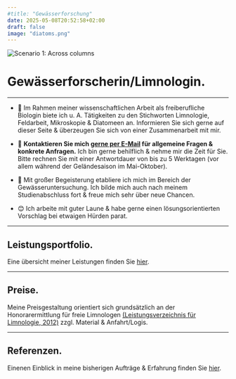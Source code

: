 ```yaml
---
#title: "Gewässerforschung"
date: 2025-05-08T20:52:58+02:00
draft: false
image: "diatoms.png"
---
```


![Scenario 1: Across columns](/images/diatoms.png)

# **Gewässerforscherin/Limnologin**.
___
* 🤝 Im Rahmen meiner wissenschaftlichen Arbeit als freiberufliche Biologin biete ich u. A. Tätigkeiten zu den Stichworten Limnologie, Feldarbeit, Mikroskopie & Diatomeen an. Informieren Sie sich gerne auf dieser Seite & überzeugen Sie sich von einer Zusammenarbeit mit mir.  

* 📩 **Kontaktieren Sie mich [gerne per E-Mail](mailto:spyingonscience@posteo.com?subject=Kontaktaufnahme%20über%20die%20Webseite%20spyingonscience.com) für allgemeine Fragen & konkrete Anfragen.** Ich bin gerne behilflich & nehme mir die Zeit für Sie. Bitte rechnen Sie mit einer Antwortdauer von bis zu 5 Werktagen (vor allem während der Geländesaison im Mai-Oktober).  

* 🤩 Mit großer Begeisterung etabliere ich mich im Bereich der Gewässeruntersuchung. Ich bilde mich auch nach meinem Studienabschluss fort & freue mich sehr über neue Chancen. 


+ 😊 Ich arbeite mit guter Laune & habe gerne einen lösungsorientierten Vorschlag bei etwaigen Hürden parat.
___ 

## Leistungsportfolio.

Eine übersicht meiner Leistungen finden Sie [hier](/leistung/).
___

## Preise.
Meine Preisgestaltung orientiert sich grundsätzlich an der Honorarermittlung für freie Limnologen [(Leistungsverzeichnis für Limnologie, 2012)](https://limnologen.com/honorarermittlung/) zzgl. Material & Anfahrt/Logis.  

___

## Referenzen.

Einenen Einblick in meine bisherigen Aufträge & Erfahrung finden Sie [hier](/references/).